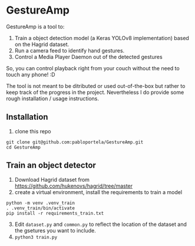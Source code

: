 # GestureAmp

GestureAmp is a tool to:

1) Train a object detection model (a Keras YOLOv8 implementation) based on the Hagrid dataset.
2) Run a camera feed to identify hand gestures.
3) Control a Media Player Daemon out of the detected gestures

So, you can control playback right from your couch without the need to touch any phone! :D

The tool is not meant to be ditributed or used out-of-the-box but rather to keep track of the progress in the project. Nevertheless I do provide some rough installation / usage instructions.

## Installation

1. clone this repo
```
git clone git@github.com:pabloportela/GestureAmp.git
cd GestureAmp
```

## Train an object detector
1. Download Hagrid dataset from https://github.com/hukenovs/hagrid/tree/master
2. create a virtual environment, install the requirements to train a model
```
python -m venv .venv_train
. .venv_train/bin/activate
pip install -r requirements_train.txt
```
3. Edit `dataset.py` and `common.py` to reflect the location of the dataset and the gsetures you want to include.
4. `python3 train.py`
